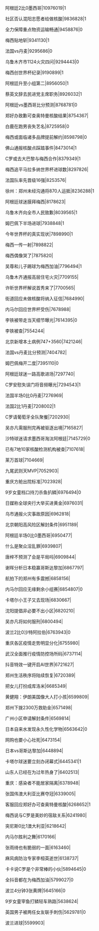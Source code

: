 阿根廷2比0墨西哥|10976019|1

社区否认混阳志愿者给做核酸|9836828|1

全力保障重点物资运输畅通|9458876|0

梅西贴地斩|9341130|1

法国vs丹麦|9295686|0

乌鲁木齐市1124火灾四问|9294443|0

梅西创世界杯纪录|9190899|1

阿根廷升至小组第二|8956050|1

蔡英文辞去民进党主席职务|8926032|1

阿根廷vs墨西哥比分预测|8768781|0

郑好办致歉可查奥特曼核酸结果|8754367|

白鹿在跑男丧失艺名|8725958|0

梅西或面临诸多品牌提前解约|8598798|0

佛山通报核酸点踩踏事件|8473014|1

C罗或去大巴黎与梅西合作|8379349|1

梅西追平马拉多纳世界杯进球数|8297826|

法国队率先晋级16强|8253576|

徐州：郑州未经沟通将870人运抵|8236288|1

阿根廷球迷膜拜梅西|8178623|

乌鲁木齐向全市人民致歉|8039565|1

姆巴佩下半场进球|7938848|1

今年世界杯的真实现状|7898990|1

梅西一传一射|7898822|

梅西偶像哭了|7875820|

吴尊和儿子踢球为梅西加油|7796494|1

乌鲁木齐通报高层住宅火灾|7709155|

许昕世界杯解说首秀来了|7700565|

街道回应未做核酸将纳入征信|7684990|

内马尔回应世界杯受伤|7678988|

李铁被带走当天细节曝光|7614395|0

李铁被查|7554244|

北京新增本土病例747+3560|7421246|

法国vs丹麦比分预测|7404782|

姆巴佩梅开二度|7395110|0

阿根廷球迷一路高歌进场|7297740|

C罗安慰失误门将音频曝光|7294543|1

法国半场0比0丹麦|7276969|

法国2比1丹麦|7208002|1

C罗请葡萄牙全队聚餐|7202930|

吴亦凡需服刑完再被驱逐出境|7165827|

沙特球迷请求墨西哥淘汰阿根廷|7145729|0

已有7地10家核酸检测机构被查|7107618|

莱万首球|7104669|

九尾武则天MVP|7052903|

重庆方舱出院标准|7023928|

9岁女童档口持刀杀鱼扒鳞|6976494|0

日媒称全球央行大举买进黄金|6976031|

乌市通报火灾事故原因|6962818|

北京朝阳高风险区解封条件|6951189|

阿根廷半场0比0墨西哥|6950477|

什么是聚众淫乱罪|6939807|

唐梓不预测了会是平局吗|6909844|

谢晖分析日本稳赢哥斯达黎加|6867797|

航拍下的郑州有多震撼|6858156|

内马尔回应无缘剩余小组赛|6854807|0

卡塔尔小王子又去现场|6830667|

沈阳提倡非必要不出小区|6820210|

吴亦凡将如何服刑|6800494|

波兰2比0沙特阿拉伯|6763943|0

重庆各区疫情走势明显分化|6755980|

武汉全面推行疫情防控场所码|6737114|

抖音特效一键开启AI世界|6721627|

郑州生活秩序将陆续恢复|6720389|

把女儿打扮成库洛米|6685349|

黄健翔：伊朗美国像大人打小孩|6599809|

郑州下拨2300万救助金|6571498|

广州小区申请解封条件|6569814|

日本自来水发现永久性化学物|6563642|0

网购也要小心社死|6473154|

日本vs哥斯达黎加|6448894|

卡塔尔球迷要立刻办闭幕式|6445341|1

山东人已经在为过年热身了|6402513|

重庆：感染者不能居家隔离|6378948|

张国伟澳大利亚比赛夺冠|6339005|

客服回应郑好办可查奥特曼核酸|6268652|1

梅西说与C罗是美妙的宿敌关系|6241980|

突尼斯0比1澳大利亚|6218642|

内马尔胜利之舞|6170166|

张雨绮也有脆弱的一面|6163460|

麻风病防治专家李桓英逝世|6138737|

卡卡说C罗是个非常棒的小伙|5894645|0

全抖音都在为梅西加油|5799027|0

波兰4分钟3张黄牌|5645166|0

9岁女童宰鱼打鳞轻车熟路|5638624|

英国男子被两任女友联手刺伤|5629781|0

波兰进球|5599903|

